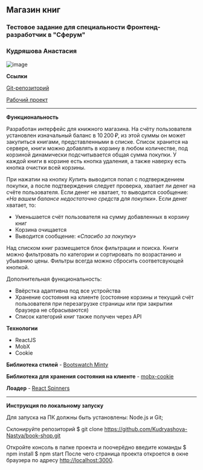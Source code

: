 ## Магазин книг
### Тестовое задание для cпециальности Фронтенд-разработчик в "Сферум"
### Кудряшова Анастасия

![image](https://user-images.githubusercontent.com/56070980/189551152-7622637c-ae23-475f-b50c-dc58f095c1e7.png)

__Ссылки__

[Git-репозиторий](https://github.com/Kudryashova-Nastya/book-shop)

[Рабочий проект](http://book-shop.std-953.ist.mospolytech.ru/)

---
__Функциональность__

Разработан интерфейс для книжного магазина. 
На счёту пользователя установлен изначальный баланс в 10 200 ₽, из этой суммы он может закупиться книгами, представленными в списке.
Список хранится на сервере, книги можно добавлять в корзину в любом количестве, под корзиной динамически подсчитывается общая сумма покупки.
У каждой книги в корзине есть кнопка удаления, а также наверху есть кнопка очистки всей корзины.

При нажатии на кнопку *Купить* выводится попап с подтверждением покупки, а после подтверждения следует проверка, хватает ли денег на счёте пользователя.
Если денег не хватает, то выводится сообщение: *«На вашем балансе недостаточно средств для покупки»*.
Если денег хватает, то:
- Уменьшается счёт пользователя на сумму добавленных в корзину книг
- Корзина очищается
- Выводится сообщение: *«Спасибо за покупку»*

Над списком книг размещается блок фильтрации и поиска.
Книги можно фильтровать по категории и сортировать по возрастанию и убыванию цены. Фильтры всегда можно сбросить соответсвующей кнопкой.

Дополнительная функциональность:
- Ввёрстка адаптивна под все устройства
- Хранение состояния на клиенте (состояние корзины и текущий счёт пользователя при перезагрузке страницы или при закрытии браузера не сбрасываются)
- Список категорий книг также получен через API

__Технологии__
- ReactJS
- MobX
- Cookie

__Библиотека стилей__ - [Bootswatch Minty](https://bootswatch.com/minty/)

__Библиотека для хранения состояния на клиенте__ - [mobx-cookie](https://www.npmjs.com/package/mobx-cookie)

__Лоадер__ - [React Spinners](https://www.npmjs.com/package/react-spinners)

---
__Инструкция по локальному запуску__

Для запуска на ПК должны быть установлены: Node.js и Git;

Склонируйте репозиторий
$ git clone https://github.com/Kudryashova-Nastya/book-shop.git

Откройте консоль в папке проекта и поочерёдно введите команды 
$ npm install 
$ npm start
После чего страница проекта откроется в окне браузера по адресу [http://localhost:3000](http://localhost:3000).

